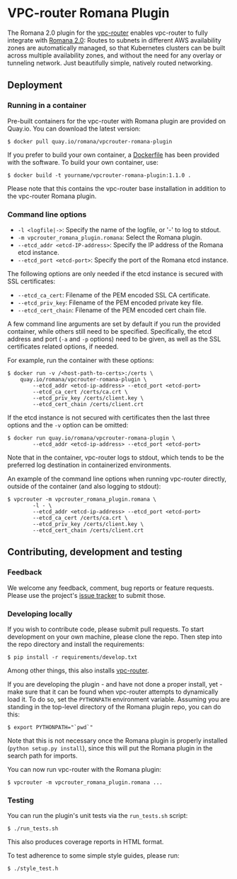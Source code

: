 # VPC-router Romana Plugin

The Romana 2.0 plugin for the
[vpc-router](https://github.com/romana/vpc-router) enables vpc-router
to fully integrate with [Romana 2.0](https://github.com/romana/romana): Routes
to subnets in different AWS availability zones are automatically managed, so
that Kubernetes clusters can be built across multiple availability zones, and
without the need for any overlay or tunneling network. Just beautifully simple,
natively routed networking.


## Deployment

### Running in a container

Pre-built containers for the vpc-router with Romana plugin are provided on
Quay.io. You can download the latest version:

    $ docker pull quay.io/romana/vpcrouter-romana-plugin

If you prefer to build your own container, a [Dockerfile](Dockerfile) has been
provided with the software. To build your own container, use:

    $ docker build -t yourname/vpcrouter-romana-plugin:1.1.0 .

Please note that this contains the vpc-router base installation in addition to
the vpc-router Romana plugin.

### Command line options

* `-l <logfile|->`: Specify the name of the logfile, or '-' to log to stdout.
* `-m vpcrouter_romana_plugin.romana`: Select the Romana plugin.
* `--etcd_addr <etcd-IP-address>`: Specify the IP address of the Romana etcd instance.
* `--etcd_port <etcd-port>`: Specify the port of the Romana etcd instance.

The following options are only needed if the etcd instance is secured with SSL
certificates:

* `--etcd_ca_cert`: Filename of the PEM encoded SSL CA certificate.
* `--etcd_priv_key`: Filename of the PEM encoded private key file.
* `--etcd_cert_chain`: Filename of the PEM encoded cert chain file.

A few command line arguments are set by default if you run the provided
container, while others still need to be specified.
Specifically, the etcd address and port (`-a` and `-p` options) need to be
given, as well as the SSL certificates related options, if needed.

For example, run the container with these options:

    $ docker run -v /<host-path-to-certs>:/certs \
        quay.io/romana/vpcrouter-romana-plugin \
            --etcd_addr <etcd-ip-address> --etcd_port <etcd-port>
            --etcd_ca_cert /certs/ca.crt \
            --etcd_priv_key /certs/client.key \
            --etcd_cert_chain /certs/client.crt

If the etcd instance is not secured with certificates then the last three
options and the `-v` option can be omitted:

    $ docker run quay.io/romana/vpcrouter-romana-plugin \
            --etcd_addr <etcd-ip-address> --etcd_port <etcd-port>

Note that in the container, vpc-router logs to stdout, which tends to be the
preferred log destination in containerized environments.

An example of the command line options when running vpc-router directly,
outside of the container (and also logging to stdout):

    $ vpcrouter -m vpcrouter_romana_plugin.romana \
            -l - \
            --etcd_addr <etcd-ip-address> --etcd_port <etcd-port>
            --etcd_ca_cert /certs/ca.crt \
            --etcd_priv_key /certs/client.key \
            --etcd_cert_chain /certs/client.crt


## Contributing, development and testing

### Feedback

We welcome any feedback, comment, bug reports or feature requests. Please use
the project's [issue tracker](https://github.com/romana/vpcrouter-romana-plugin/issues)
to submit those.

### Developing locally

If you wish to contribute code, please submit pull requests. To start
development on your own machine, please clone the repo. Then step into the repo
directory and install the requirements:

    $ pip install -r requirements/develop.txt

Among other things, this also installs
[vpc-router](https://github.com/romana/vpc-router).

If you are developing the plugin - and have not done a proper install, yet -
make sure that it can be found when vpc-router attempts to dynamically load it.
To do so, set the `PYTHONPATH` environment variable. Assuming you are standing
in the top-level directory of the Romana plugin repo, you can do this:

    $ export PYTHONPATH="`pwd`"

Note that this is not necessary once the Romana plugin is properly installed
(`python setup.py install`), since this will put the Romana plugin in the
search path for imports.

You can now run vpc-router with the Romana plugin:

    $ vpcrouter -m vpcrouter_romana_plugin.romana ...

### Testing

You can run the plugin's unit tests via the `run_tests.sh` script:

    $ ./run_tests.sh

This also produces coverage reports in HTML format.

To test adherence to some simple style guides, please run:

    $ ./style_test.h

